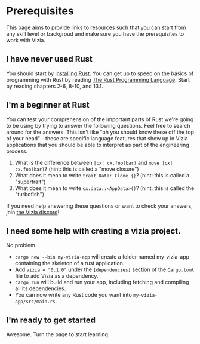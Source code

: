 # Prerequisites

This page aims to provide links to resources such that you can start from any skill level or backgroud and make sure you have the prerequisites to work with Vizia.

## I have never used Rust

You should start by [installing Rust](https://www.rust-lang.org/tools/install).
You can get up to speed on the basics of programming with Rust by reading [The Rust Programming Language](https://doc.rust-lang.org/book/).
Start by reading chapters 2-6, 8-10, and 13.1.

## I'm a beginner at Rust

You can test your comprehension of the important parts of Rust we're going to be using by trying to answer the following questions.
Feel free to search around for the answers.
This isn't like "oh you should know these off the top of your head" - these are specific language features that show up in Vizia applications that you should be able to interpret as part of the engineering process.

1. What is the difference between `|cx| cx.foo(bar)` and `move |cx| cx.foo(bar)`? (hint: this is called a "move closure")
2. What does it mean to write `trait Data: Clone {}`? (hint: this is called a "supertrait")
3. What does it mean to write `cx.data::<AppData>()`? (hint: this is called the "turbofish")

If you need help answering these questions or want to check your answers, join [the Vizia discord](https://discord.gg/aNkTPsRm2w)!

## I need some help with creating a vizia project.

No problem.

- `cargo new --bin my-vizia-app` will create a folder named my-vizia-app containing the skeleton of a rust application.
- Add `vizia = "0.1.0"` under the `[dependencies]` section of the `Cargo.toml` file to add Vizia as a dependency.
- `cargo run` will build and run your app, including fetching and compiling all its dependencies.
- You can now write any Rust code you want into `my-vizia-app/src/main.rs`.

## I'm ready to get started

Awesome. Turn the page to start learning.
